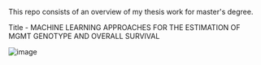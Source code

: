 This repo consists of an overview of my thesis work for master's degree.

Title - MACHINE LEARNING APPROACHES FOR THE ESTIMATION OF MGMT GENOTYPE AND OVERALL SURVIVAL

![image](https://github.com/gelsonm/Thesis-Work/assets/37416550/f85f23d0-a9f4-4638-8302-832ef31ae3aa)
